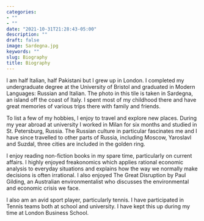 ```yaml
---
categories:
- ""
- ""
date: "2021-10-31T21:28:43-05:00"
description: ""
draft: false
image: Sardegna.jpg
keywords: ""
slug: Biography
title: Biography
---
```


I am half Italian, half Pakistani but I grew up in London. I completed my undergraduate degree at the University of Bristol and graduated in Modern Languages: Russian and Italian. The photo in this tile is taken in Sardegna, an island off the coast of Italy. I spent most of my childhood there and have great memories of various trips there with family and friends. 

To list a few of my hobbies, I enjoy to travel and explore new places. During my year abroad at university I worked in Milan for six months and studied in St. Petersburg, Russia. The Russian culture in particular fascinates me and I have since travelled to other parts of Russia, including Moscow, Yaroslavl and Suzdal, three cities are included in the golden ring. 

I enjoy reading non-fiction books in my spare time, particularly on current affairs. I highly enjoyed freakonomics which applies rational economic analysis to everyday situations and explains how the way we normally make decisions is often irrational. I also enjoyed The Great Disruption by Paul Gilding, an Australian environmentalist who discusses the environmental and economic crisis we face. 

I also am an avid sport player, particularly tennis. I have participated in Tennis teams both at school and university. I have kept this up during my time at London Business School. 
